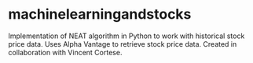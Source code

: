 # machinelearningandstocks
Implementation of NEAT algorithm in Python to work with historical stock price data. Uses Alpha Vantage to retrieve stock price data.
Created in collaboration with Vincent Cortese.
